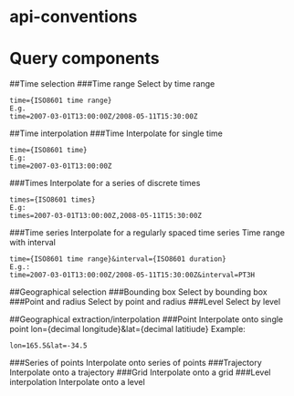 # api-conventions
# Query components

##Time selection
###Time range
Select by time range
```
time={ISO8601 time range}
E.g.
time=2007-03-01T13:00:00Z/2008-05-11T15:30:00Z
```

##Time interpolation
###Time
Interpolate for single time
```
time={ISO8601 time}
E.g: 
time=2007-03-01T13:00:00Z
```

###Times
Interpolate for a series of discrete times
```
times={ISO8601 times}
E.g:
times=2007-03-01T13:00:00Z,2008-05-11T15:30:00Z
```

###Time series
Interpolate for a regularly spaced time series
Time range with interval
```
time={ISO8601 time range}&interval={ISO8601 duration}
E.g.:
time=2007-03-01T13:00:00Z/2008-05-11T15:30:00Z&interval=PT3H
```

##Geographical selection
###Bounding box
Select by bounding box
###Point and radius
Select by point and radius
###Level
Select by level

##Geographical extraction/interpolation
###Point
Interpolate onto single point
lon={decimal longitude}&lat={decimal latitiude}
Example:
```
lon=165.5&lat=-34.5
```

###Series of points
Interpolate onto series of points
###Trajectory
Interpolate onto a trajectory
###Grid
Interpolate onto a grid
###Level interpolation
Interpolate onto a level

